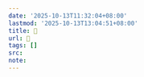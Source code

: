 ```yaml
---
date: '2025-10-13T11:32:04+08:00'
lastmod: '2025-10-13T13:04:51+08:00'
title: 󰫨
url: 󰫨
tags: []
src:
note:
---
```


